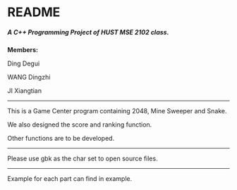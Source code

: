# README

##### A C++ Programming Project of HUST MSE 2102 class.

**Members:** 

Ding Degui

WANG Dingzhi

JI Xiangtian

---

This is a Game Center program containing 2048, Mine Sweeper and Snake.

We also designed the score and ranking function.

 Other functions are to be developed.

---

Please use gbk as the char set to open source files.

---

Example for each part can find in example.